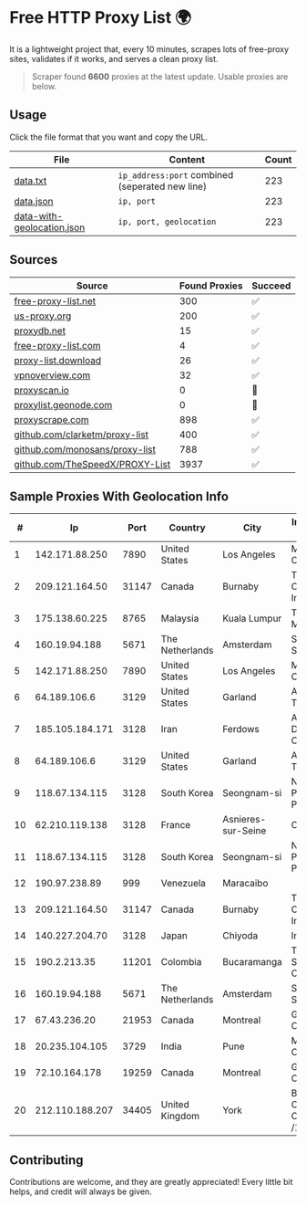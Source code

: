 
# Free HTTP Proxy List 🌍

It is a lightweight project that, every 10 minutes, scrapes lots of free-proxy sites, validates if it works, and serves a clean proxy list.


> Scraper found **6600** proxies at the latest update. Usable proxies are below.

## Usage

Click the file format that you want and copy the URL.


|File|Content|Count|
|----|-------|-----|
|[data.txt](https://raw.githubusercontent.com/themiralay/Proxy-List-World/master/data.txt)|`ip_address:port` combined (seperated new line)|223|
|[data.json](https://raw.githubusercontent.com/themiralay/Proxy-List-World/master/data.json)|`ip, port`|223|
|[data-with-geolocation.json](https://raw.githubusercontent.com/themiralay/Proxy-List-World/master/data-with-geolocation.json)|`ip, port, geolocation`|223|

## Sources

|Source|Found Proxies|Succeed|
|------|-------------|-------|
|[free-proxy-list.net](https://free-proxy-list.net)|300|✅|
|[us-proxy.org](https://www.us-proxy.org)|200|✅|
|[proxydb.net](http://proxydb.net)|15|✅|
|[free-proxy-list.com](https://free-proxy-list.com/?page=&port=&type%5B%5D=http&type%5B%5D=https&up_time=0&search=Search)|4|✅|
|[proxy-list.download](https://www.proxy-list.download/HTTP)|26|✅|
|[vpnoverview.com](https://vpnoverview.com/privacy/anonymous-browsing/free-proxy-servers)|32|✅|
|[proxyscan.io](https://www.proxyscan.io)|0|🚫|
|[proxylist.geonode.com](https://proxylist.geonode.com/api/proxy-list?limit=300&page=1&sort_by=lastChecked&sort_type=desc&protocols=http,https)|0|🚫|
|[proxyscrape.com](https://api.proxyscrape.com/v2/?request=displayproxies&protocol=http&timeout=10000&country=all&ssl=all&anonymity=all)|898|✅|
|[github.com/clarketm/proxy-list](https://raw.githubusercontent.com/clarketm/proxy-list/master/proxy-list-raw.txt)|400|✅|
|[github.com/monosans/proxy-list](https://raw.githubusercontent.com/monosans/proxy-list/main/proxies/http.txt)|788|✅|
|[github.com/TheSpeedX/PROXY-List](https://raw.githubusercontent.com/TheSpeedX/PROXY-List/master/http.txt)|3937|✅|


## Sample Proxies With Geolocation Info

|#|Ip|Port|Country|City|Internet Service Provider|
|-|--|----|-------|----|-------------------------|
|1|142.171.88.250|7890|United States|Los Angeles|Multacom Corporation|
|2|209.121.164.50|31147|Canada|Burnaby|TELUS Communications Inc.|
|3|175.138.60.225|8765|Malaysia|Kuala Lumpur|Telekom Malaysia Berhad|
|4|160.19.94.188|5671|The Netherlands|Amsterdam|Stallion Network Services Limited|
|5|142.171.88.250|7890|United States|Los Angeles|Multacom Corporation|
|6|64.189.106.6|3129|United States|Garland|Apogee Telecom Inc.|
|7|185.105.184.171|3128|Iran|Ferdows|Afagh Andish Dadeh Pardis Co. Ltd|
|8|64.189.106.6|3129|United States|Garland|Apogee Telecom Inc.|
|9|118.67.134.115|3128|South Korea|Seongnam-si|Naver Business Platform Asia Pacific Pte. Ltd.|
|10|62.210.119.138|3128|France|Asnieres-sur-Seine|Online S.A.S.|
|11|118.67.134.115|3128|South Korea|Seongnam-si|Naver Business Platform Asia Pacific Pte. Ltd.|
|12|190.97.238.89|999|Venezuela|Maracaibo||
|13|209.121.164.50|31147|Canada|Burnaby|TELUS Communications Inc.|
|14|140.227.204.70|3128|Japan|Chiyoda|InfoSphere|
|15|190.2.213.35|11201|Colombia|Bucaramanga|TV AZTECA SUCURSAL COLOMBIA|
|16|160.19.94.188|5671|The Netherlands|Amsterdam|Stallion Network Services Limited|
|17|67.43.236.20|21953|Canada|Montreal|GloboTech Communications|
|18|20.235.104.105|3729|India|Pune|Microsoft Corporation|
|19|72.10.164.178|19259|Canada|Montreal|GloboTech Communications|
|20|212.110.188.207|34405|United Kingdom|York|Bytemark Computer Consulting Ltd /19|



## Contributing

Contributions are welcome, and they are greatly appreciated! Every
little bit helps, and credit will always be given.


